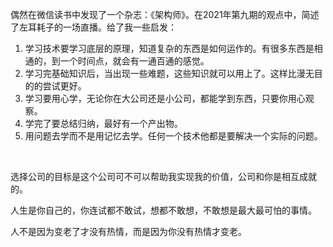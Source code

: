 偶然在微信读书中发现了一个杂志：《架构师》。在2021年第九期的观点中，简述了左耳耗子的一场直播。给了我一些启发：
1. 学习技术要学习底层的原理，知道复杂的东西是如何运作的。有很多东西是相通的，到一个时间点，就会有一通百通的感觉。
2. 学习完基础知识后，当出现一些难题，这些知识就可以用上了。这样比漫无目的的尝试更好。
3. 学习要用心学，无论你在大公司还是小公司，都能学到东西，只要你用心观察。
4. 学完了要总结归纳，最好有一个产出物。
5. 用问题去学而不是用记忆去学。任何一个技术他都是要解决一个实际的问题。
<br>

选择公司的目标是这个公司可不可以帮助我实现我的价值，公司和你是相互成就的。

人生是你自己的，你连试都不敢试，想都不敢想，不敢想是最大最可怕的事情。

人不是因为变老了才没有热情，而是因为你没有热情才变老。

